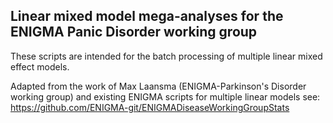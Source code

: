 ## Linear mixed model mega-analyses for the ENIGMA Panic Disorder working group

These scripts are intended for the batch processing of multiple linear mixed effect models. 

Adapted from the work of Max Laansma (ENIGMA-Parkinson's Disorder working group) and existing ENIGMA scripts for multiple linear models see: https://github.com/ENIGMA-git/ENIGMADiseaseWorkingGroupStats 
